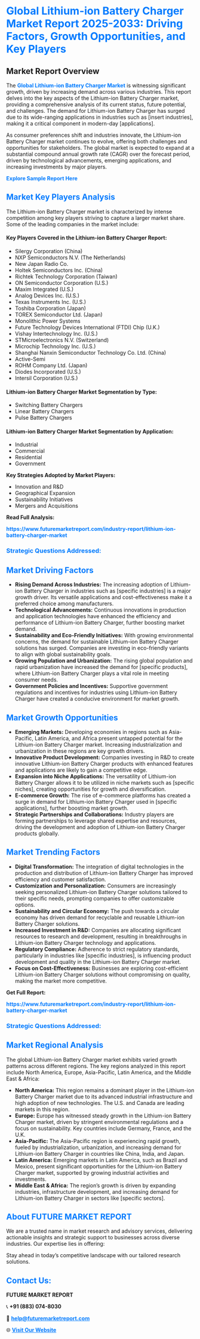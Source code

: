 <h1 style="color: #007BFF;">Global Lithium-ion Battery Charger Market Report 2025-2033: Driving Factors, Growth Opportunities, and Key Players</h1>

<section id="overview">
<h2>Market Report Overview</h2>
<p>The <a href="https://www.futuremarketreport.com/industry-report/lithium-ion-battery-charger-market" style="color: #007BFF; text-decoration: none;"><strong>Global Lithium-ion Battery Charger Market</strong></a> is witnessing significant growth, driven by increasing demand across various industries. This report delves into the key aspects of the Lithium-ion Battery Charger market, providing a comprehensive analysis of its current status, future potential, and challenges. The demand for Lithium-ion Battery Charger has surged due to its wide-ranging applications in industries such as [insert industries], making it a critical component in modern-day [applications].</p>
<p>As consumer preferences shift and industries innovate, the Lithium-ion Battery Charger market continues to evolve, offering both challenges and opportunities for stakeholders. The global market is expected to expand at a substantial compound annual growth rate (CAGR) over the forecast period, driven by technological advancements, emerging applications, and increasing investments by major players.</p>
</section>

<section id="overview">
<p><a href="https://www.futuremarketreport.com/request-sample/reportId=76842" style="color: #007BFF; text-decoration: none;"><strong>Explore Sample Report Here</strong></a></p>
</section>

<section id="key-players">
<h2 style="color: #007BFF;">Market Key Players Analysis</h2>
<p>The Lithium-ion Battery Charger market is characterized by intense competition among key players striving to capture a larger market share. Some of the leading companies in the market include:</p>
<h4>Key Players Covered in the Lithium-ion Battery Charger Report:</h4>
<ul><li>Silergy Corporation (China)</li><li>NXP Semiconductors N.V. (The Netherlands)</li><li>New Japan Radio Co.</li><li>Holtek Semiconductors Inc. (China)</li><li>Richtek Technology Corporation (Taiwan)</li><li>ON Semiconductor Corporation (U.S.)</li><li>Maxim Integrated (U.S.)</li><li>Analog Devices Inc. (U.S.)</li><li>Texas Instruments Inc. (U.S.)</li><li>Toshiba Corporation (Japan)</li><li>TOREX Semiconductor Ltd. (Japan)</li><li>Monolithic Power Systems</li><li>Future Technology Devices International (FTDI) Chip (U.K.)</li><li>Vishay Intertechnology Inc. (U.S.)</li><li>STMicroelectronics N.V. (Switzerland)</li><li>Microchip Technology Inc. (U.S.)</li><li>Shanghai Nanxin Semiconductor Technology Co. Ltd. (China)</li><li>Active-Semi</li><li>ROHM Company Ltd. (Japan)</li><li>Diodes Incorporated (U.S.)</li><li>Intersil Corporation (U.S.)</li></ul>
<h4>Lithium-ion Battery Charger Market Segmentation by Type:</h4>
<ul><li>Switching Battery Chargers</li><li>Linear Battery Chargers</li><li>Pulse Battery Chargers</li></ul>

<h4>Lithium-ion Battery Charger Market Segmentation by Application:</h4>
<ul><li>Industrial</li><li>Commercial</li><li>Residential</li><li>Government</li></ul>
<p><strong>Key Strategies Adopted by Market Players:</strong></p>
<ul>
<li>Innovation and R&D</li>
<li>Geographical Expansion</li>
<li>Sustainability Initiatives</li>
<li>Mergers and Acquisitions</li>
</ul>
</section>

<section>
<p><strong>Read Full Analysis: </strong></p><a href="https://www.futuremarketreport.com/industry-report/lithium-ion-battery-charger-market" style="color: #007BFF; text-decoration: none;"><strong>https://www.futuremarketreport.com/industry-report/lithium-ion-battery-charger-market</strong></a>
<h3 style="color: #007BFF;">Strategic Questions Addressed:</h3>
</section>

<section id="driving-factors">
<h2 style="color: #007BFF;">Market Driving Factors</h2>
<ul>
<li><strong>Rising Demand Across Industries:</strong> The increasing adoption of Lithium-ion Battery Charger in industries such as [specific industries] is a major growth driver. Its versatile applications and cost-effectiveness make it a preferred choice among manufacturers.</li>
<li><strong>Technological Advancements:</strong> Continuous innovations in production and application technologies have enhanced the efficiency and performance of Lithium-ion Battery Charger, further boosting market demand.</li>
<li><strong>Sustainability and Eco-Friendly Initiatives:</strong> With growing environmental concerns, the demand for sustainable Lithium-ion Battery Charger solutions has surged. Companies are investing in eco-friendly variants to align with global sustainability goals.</li>
<li><strong>Growing Population and Urbanization:</strong> The rising global population and rapid urbanization have increased the demand for [specific products], where Lithium-ion Battery Charger plays a vital role in meeting consumer needs.</li>
<li><strong>Government Policies and Incentives:</strong> Supportive government regulations and incentives for industries using Lithium-ion Battery Charger have created a conducive environment for market growth.</li>
</ul>
</section>

<section id="growth-opportunities">
<h2 style="color: #007BFF;">Market Growth Opportunities</h2>
<ul>
<li><strong>Emerging Markets:</strong> Developing economies in regions such as Asia-Pacific, Latin America, and Africa present untapped potential for the Lithium-ion Battery Charger market. Increasing industrialization and urbanization in these regions are key growth drivers.</li>
<li><strong>Innovative Product Development:</strong> Companies investing in R&D to create innovative Lithium-ion Battery Charger products with enhanced features and applications are likely to gain a competitive edge.</li>
<li><strong>Expansion into Niche Applications:</strong> The versatility of Lithium-ion Battery Charger allows it to be utilized in niche markets such as [specific niches], creating opportunities for growth and diversification.</li>
<li><strong>E-commerce Growth:</strong> The rise of e-commerce platforms has created a surge in demand for Lithium-ion Battery Charger used in [specific applications], further boosting market growth.</li>
<li><strong>Strategic Partnerships and Collaborations:</strong> Industry players are forming partnerships to leverage shared expertise and resources, driving the development and adoption of Lithium-ion Battery Charger products globally.</li>
</ul>
</section>

<section id="trending-factors">
<h2 style="color: #007BFF;">Market Trending Factors</h2>
<ul>
<li><strong>Digital Transformation:</strong> The integration of digital technologies in the production and distribution of Lithium-ion Battery Charger has improved efficiency and customer satisfaction.</li>
<li><strong>Customization and Personalization:</strong> Consumers are increasingly seeking personalized Lithium-ion Battery Charger solutions tailored to their specific needs, prompting companies to offer customizable options.</li>
<li><strong>Sustainability and Circular Economy:</strong> The push towards a circular economy has driven demand for recyclable and reusable Lithium-ion Battery Charger solutions.</li>
<li><strong>Increased Investment in R&D:</strong> Companies are allocating significant resources to research and development, resulting in breakthroughs in Lithium-ion Battery Charger technology and applications.</li>
<li><strong>Regulatory Compliance:</strong> Adherence to strict regulatory standards, particularly in industries like [specific industries], is influencing product development and quality in the Lithium-ion Battery Charger market.</li>
<li><strong>Focus on Cost-Effectiveness:</strong> Businesses are exploring cost-efficient Lithium-ion Battery Charger solutions without compromising on quality, making the market more competitive.</li>
</ul>
</section>

<section>
<p><strong>Get Full Report: </strong></p><a href="https://www.futuremarketreport.com/industry-report/lithium-ion-battery-charger-market" style="color: #007BFF; text-decoration: none;"><strong>https://www.futuremarketreport.com/industry-report/lithium-ion-battery-charger-market</strong></a>
<h3 style="color: #007BFF;">Strategic Questions Addressed:</h3>
</section>


<section id="regional-analysis">
<h2 style="color: #007BFF;">Market Regional Analysis</h2>
<p>The global Lithium-ion Battery Charger market exhibits varied growth patterns across different regions. The key regions analyzed in this report include North America, Europe, Asia-Pacific, Latin America, and the Middle East & Africa:</p>
<ul>
<li><strong>North America:</strong> This region remains a dominant player in the Lithium-ion Battery Charger market due to its advanced industrial infrastructure and high adoption of new technologies. The U.S. and Canada are leading markets in this region.</li>
<li><strong>Europe:</strong> Europe has witnessed steady growth in the Lithium-ion Battery Charger market, driven by stringent environmental regulations and a focus on sustainability. Key countries include Germany, France, and the U.K.</li>
<li><strong>Asia-Pacific:</strong> The Asia-Pacific region is experiencing rapid growth, fueled by industrialization, urbanization, and increasing demand for Lithium-ion Battery Charger in countries like China, India, and Japan.</li>
<li><strong>Latin America:</strong> Emerging markets in Latin America, such as Brazil and Mexico, present significant opportunities for the Lithium-ion Battery Charger market, supported by growing industrial activities and investments.</li>
<li><strong>Middle East & Africa:</strong> The region’s growth is driven by expanding industries, infrastructure development, and increasing demand for Lithium-ion Battery Charger in sectors like [specific sectors].</li>
</ul>
</section>

<footer>
<h2 style="color: #007BFF;">About FUTURE MARKET REPORT</h2>
<p>We are a trusted name in market research and advisory services, delivering actionable insights and strategic support to businesses across diverse industries. Our expertise lies in offering:</p>

<p>Stay ahead in today’s competitive landscape with our tailored research solutions.</p>

<h2 style="color: #007BFF;">Contact Us:</h2>
<p><strong>FUTURE MARKET REPORT</strong></p>
<p>📞 <strong>+91 (883) 074-8030</strong></p>
<p>📧 <strong><a href="mailto:help@futuremarketreport.com" style="color: #007BFF;">help@futuremarketreport.com</a></strong></p>
<p>🌐 <strong><a href="https://www.futuremarketreport.com/" style="color: #007BFF;">Visit Our Website</a></strong></p>
</footer>